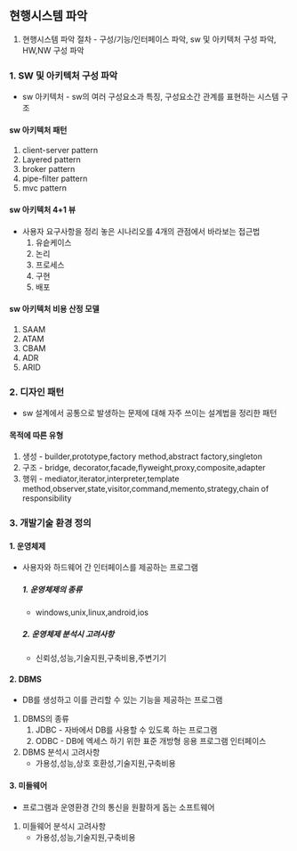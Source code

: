 ## 현행시스템 파악

1. 현행시스템 파악 절차 - 구성/기능/인터페이스 파악, sw 및 아키텍처 구성 파악, HW,NW 구성 파악

### 1. SW 및 아키텍처 구성 파악

- sw 아키텍처 - sw의 여러 구성요소과 특징, 구성요소간 관계를 표현하는 시스템 구조

#### sw 아키텍처 패턴

1. client-server pattern
2. Layered pattern
3. broker pattern
4. pipe-filter pattern
5. mvc pattern

#### sw 아키텍처 4+1 뷰

- 사용자 요구사항을 정리 놓은 시나리오를 4개의 관점에서 바라보는 접근법
  1. 유슽케이스
  2. 논리
  3. 프로세스
  4. 구현
  5. 배포

#### sw 아키텍처 비용 산정 모델

1. SAAM
2. ATAM
3. CBAM
4. ADR
5. ARID

### 2. 디자인 패턴

- sw 설계에서 공통으로 발생하는 문제에 대해 자주 쓰이는 설계법을 정리한 패턴

#### 목적에 따른 유형

1. 생성 - builder,prototype,factory method,abstract factory,singleton
2. 구조 - bridge, decorator,facade,flyweight,proxy,composite,adapter
3. 행위 - mediator,iterator,interpreter,template method,observer,state,visitor,command,memento,strategy,chain of responsibility

### 3. 개발기술 환경 정의

#### 1. 운영체제

- 사용자와 하드웨어 간 인터페이스를 제공하는 프로그램

  ##### 1. 운영체제의 종류

  - windows,unix,linux,android,ios

  ##### 2. 운영체제 분석시 고려사항

  - 신뢰성,성능,기술지원,구축비용,주변기기

#### 2. DBMS

- DB를 생성하고 이를 관리할 수 있는 기능을 제공하는 프로그램

1. DBMS의 종류
   1. JDBC - 자바에서 DB를 사용할 수 있도록 하는 프로그램
   2. ODBC - DB에 엑세스 하기 위한 표준 개방형 응용 프로그램 인터페이스
2. DBMS 분석시 고려사항
   - 가용성,성능,상호 호환성,기술지원,구축비용

#### 3. 미들웨어

- 프로그램과 운영환경 간의 통신을 원활하게 돕는 소프트웨어

1. 미들웨어 분석시 고려사항
   - 가용성,성능,기술지원,구축비용